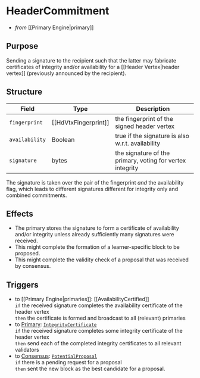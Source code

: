 # HeaderCommitment
- _from_ [[Primary Engine|primary]]

## Purpose
<!-- --8<-- [start:blurb] -->
Sending a signature to the recipient such that
the latter may fabricate certificates of integrity and/or availability for
a [[Header Vertex|header vertex]] (previously announced by the recipient).
<!-- --8<-- [end:blurb] -->

## Structure
| Field          | Type                 | Description                                               |
|----------------|----------------------|-----------------------------------------------------------|
| `fingerprint`  | [[HdVtxFingerprint]] | the fingerprint of the signed header vertex               |
| `availability` | Boolean              | true if the signature is also w.r.t. availability         |
| `signature`    | bytes                | the signature of the primary, voting for vertex integrity |

The signature is taken over the pair of the fingerprint _and_ the availability flag,
which leads to different signatures different for integrity only and combined commitments.


## Effects
- The primary stores the signature to form a certificate of availability and/or integrity
  unless already sufficiently many signatures were received.
- This might complete the formation of a learner-specific block to be proposed.
- This might complete the validity check of a proposal that was received by consensus.

## Triggers
- to [[Primary Engine|primaries]]: [[AvailabilityCertified]]  
  `if`
  the received signature completes the availability certificate of the header vertex  
  `then`
  the certificate is formed and broadcast to all (relevant) primaries
- to [Primary](../primary.md): [`IntegrityCertificate`](./integrity-certificate.md)  
  `if` the received signature completes some integrity certificate of the header vertex  
  `then` send each of the completed integrity certificates to all relevant validators
- to [Consensus](../../consensus-v1.md): [`PotentialProposal`](../../consensus/potential-proposal.md)  
  `if` there is a pending request for a proposal  
  `then` sent the new block as the best candidate for a proposal.  




